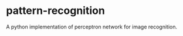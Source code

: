 pattern-recognition
===================

A python implementation of perceptron network for image recognition.
